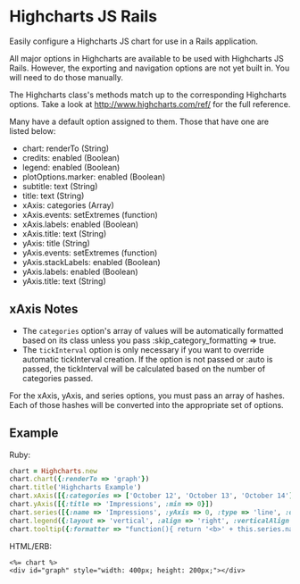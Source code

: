 Highcharts JS Rails
===================

Easily configure a Highcharts JS chart for use in a Rails application.

All major options in Highcharts are available to be used with Highcharts JS Rails. However, the exporting and navigation options are not yet built in. You will need to do those manually.

The Highcharts class's methods match up to the corresponding Highcharts options. Take a look at http://www.highcharts.com/ref/ for the full reference.

Many have a default option assigned to them. Those that have one are listed below:

* chart: renderTo (String)
* credits: enabled (Boolean)
* legend: enabled (Boolean)
* plotOptions.marker: enabled (Boolean)
* subtitle: text (String)
* title: text (String)
* xAxis: categories (Array)
* xAxis.events: setExtremes (function)
* xAxis.labels: enabled (Boolean)
* xAxis.title: text (String)
* yAxis: title (String)
* yAxis.events: setExtremes (function)
* yAxis.stackLabels: enabled (Boolean)
* yAxis.labels: enabled (Boolean)
* yAxis.title: text (String)

xAxis Notes
-------

* The `categories` option's array of values will be automatically formatted based on its class unless you pass :skip_category_formatting => true.
* The `tickInterval` option is only necessary if you want to override automatic tickInterval creation. If the option is not passed or :auto is passed, the tickInterval will be calculated based on the number of categories passed.

For the xAxis, yAxis, and series options, you must pass an array of hashes. Each of those hashes will be converted into the appropriate set of options.

Example
--------

Ruby:

```ruby
chart = Highcharts.new
chart.chart({:renderTo => 'graph'})
chart.title('Highcharts Example')
chart.xAxis([{:categories => ['October 12', 'October 13', 'October 14']}])
chart.yAxis([{:title => 'Impressions', :min => 0}])
chart.series([{:name => 'Impressions', :yAxis => 0, :type => 'line', :data => [100000, 122000, 127000]}])
chart.legend({:layout => 'vertical', :align => 'right', :verticalAlign => 'top', :x => -10, :y => 100, :borderWidth => 0})
chart.tooltip({:formatter => "function(){ return '<b>' + this.series.name + '</b><br/>' + this.x + ': ' + this.y; }"})
```

HTML/ERB:

```html+erb
<%= chart %>
<div id="graph" style="width: 400px; height: 200px;"></div>
```
